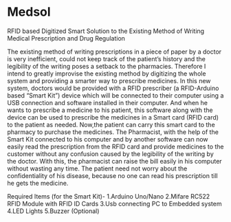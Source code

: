 # Medsol
RFID based Digitized Smart Solution to the Existing Method of Writing  Medical Prescription and Drug Regulation


The existing method of writing prescriptions in a piece of paper by a doctor is very inefficient,
could not keep track of the patient’s history and the legibility of the writing poses a setback to
the pharmacies. Therefore I intend to greatly improvise the existing method by digitizing the
whole system and providing a smarter way to prescribe medicines. In this new system, doctors
would be provided with a RFID prescriber (a RFID-Arduino based “Smart Kit”) device which will
be connected to their computer using a USB connection and software installed in their
computer. And when he wants to prescribe a medicine to his patient, this software along with
the device can be used to prescribe the medicines in a Smart card (RFID card) to the patient as
needed. Now,the patient can carry this smart card to the pharmacy to purchase the medicines.
The Pharmacist, with the help of the Smart Kit connected to his computer and by another
software can now easily read the prescription from the RFID card and provide medicines to the
customer without any confusion caused by the legibility of the writing by the doctor. With this,
the pharmacist can raise the bill easily in his computer without wasting any time. The patient
need not worry about the confidentiality of his disease, because no one can read his
prescription till he gets the medicine.

Required Items (for the Smart Kit)-
1.Arduino Uno/Nano
2.Mifare RC522 RFID Module with RFID ID Cards
3.Usb connecting PC to Embedded system
4.LED Lights
5.Buzzer (Optional)
